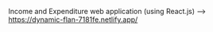 Income and Expenditure  web application (using React.js)
--> https://dynamic-flan-7181fe.netlify.app/
